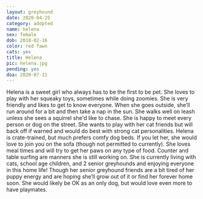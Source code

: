 ```yaml
---
layout: greyhound
date: 2020-04-25
category: adopted
name: helena
sex: female
dob: 2018-02-16
color: red fawn
cats: yes
title: Helena
pic: helena.jpg
pending: yes
doa: 2020-07-11
---
```

Helena is a sweet girl who always has to be the first to be pet. She loves to play with her squeaky toys, sometimes while doing zoomies. She is very friendly and likes to get to know everyone. When she goes outside, she’ll run around for a bit and then take a nap in the sun. She walks well on leash unless she sees a squirrel she'd like to chase. She is happy to meet every person or dog on the street. She wants to play with her cat friends but will back off if warned and would do best with strong cat personalities. Helena is crate-trained, but much prefers comfy dog beds. If you let her, she would love to join you on the sofa (though not permitted to currently). She loves meal times and will try to get her paws on any type of food. Counter and table surfing are manners she is still working on. She is currently living with cats, school age children, and 2 senior greyhounds and enjoying everyone in this home life! Though her senior greyhound friends are a bit tired of her puppy energy and are hoping she’ll grow out of it or find her forever home soon. She would likely be OK as an only dog, but would love even more to have playmates. 
